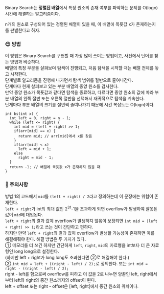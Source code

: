 Binary Search는 **정렬된 배열**에서 특정 원소의 존재 여부를 파악하는 문제를 O(logn) 시간에 해결하는 알고리즘이다.

n개의 원소로 구성되어 있는 정렬된 배열이 있을 때, 이 배열에 목푯값 x가 존재하는지를 판별한다고 하자.  

### 😊 방법
이 방법은 Binary Search를 구현할 때 가장 많이 쓰이는 방법이고, 사전에서 단어를 찾는 방법과 비슷하다.  
배열의 특정 부분을 살펴보며 탐색이 진행되고, 처음 탐색을 시작할 때는 배열 전체를 놓고 시작한다.  
단계별로 알고리즘을 진행해 나가면서 탐색 범위를 절반으로 줄여나간다.  
단계마다 현재 살펴보고 있는 부분 배열의 중앙 원소를 검사한다.  
만약 중앙 원소가 목푯값과 같다면 탐색을 종료하고, 다르다면 중앙 원소의 값에 따라 부분 배열의 왼쪽 절반 또는 오른쪽 절반을 선택해서 재귀적으로 탐색을 계속한다.  
단계마다 부분 배열의 크기를 절반씩 줄여나가기 때문에 시간 복잡도는 O(logn)이다.  
```
int bs(int x) {
  int left = 0, right = n - 1;
  while (left <= right) {
    int mid = (left + right) >> 1;
    if(arr[mid] == x) {
      return mid; // arr[mid]에서 x를 찾음
    }
    if(arr[mid] < x)
      left = mid + 1;
    else
      right = mid - 1;
  }
  return -1; // 배열에 목푯값 x가 존재하지 않을 때
}
```
### 😬 주의사항
방법 1의 코드에서 `mid`를 `(left + right) / 2`라고 정의하는데 이 문장에는 위험이 존재한다.  
`left + right`가 int의 최대 값인 2<sup>31</sup>-1을 초과하게 되면 overflow가 발생하여 잘못된 값이 `mid`에 대입된다.  
`left + right`의 결과 값이 overflow가 발생하지 않음이 보장되면 `int mid = (left + right) >> 1;`라고 쓰는 것이 간단하고 편하다.    
하지만 만약 `left + right`의 결과 값이 overflow가 발생할 가능성이 존재하면 이를 해결해줘야 한다. 해결 방법은 두 가지가 있다.  
① 메모리를 더 쓰긴 하지만 간단하게 `left`, `right`, `mid`의 자료형을 int보다 더 큰 자료형인 long long으로 설정한다.  
(하지만 left + right가 long long도 초과한다면 ②로 해결해야 한다.)  
② `int mid = left + ((right - left) / 2);`로 정의한다. 또는 `int mid = right - ((right - left) / 2);`  
right - left를 함으로써 overflow를 피하고 이 값을 2로 나누면 양끝인 left, right에서부터 left와 right의 중간 원소까지의 offset이 된다.  
left + offset 또는 right - offset은 [left, right]에서 중간 원소의 위치이다.
